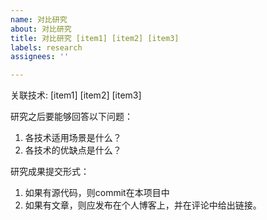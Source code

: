 ```yaml
---
name: 对比研究
about: 对比研究
title: 对比研究 [item1] [item2] [item3]
labels: research
assignees: ''

---
```


关联技术: [item1] [item2] [item3]

研究之后要能够回答以下问题：

1. 各技术适用场景是什么？
1. 各技术的优缺点是什么？

研究成果提交形式：

1. 如果有源代码，则commit在本项目中
1. 如果有文章，则应发布在个人博客上，并在评论中给出链接。